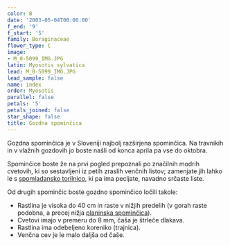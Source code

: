 ```yaml
---
color: B
date: '2003-05-04T00:00:00'
f_end: '9'
f_start: '5'
family: Boraginaceae
flower_type: C
image:
- M_0-5099_IMG.JPG
latin: Myosotis sylvatica
lead: M_0-5099_IMG.JPG
lead_sample: false
name: index
order: Myosotis
parallel: false
petals: '5'
petals_joined: false
star_shape: false
title: Gozdna spominčica
---
```

Gozdna spominčica je v Sloveniji najbolj razširjena spominčica. Na travnikih in v vlažnih gozdovih jo boste našli od konca aprila pa vse do oktobra.

Spominčice boste že na prvi pogled prepoznali po značilnih modrih cvetovih, ki so sestavljeni iz petih zraslih venčnih listov; zamenjate jih lahko le s [spomladansko torilnico](../OmphalodesVerna(SpomladanskaTorilnica)/si_OmphalodesVerna(SpomladanskaTorilnica).asp), ki pa ima pecljate, navadno srčaste liste.

Od drugih spominčic boste gozdno spominčico ločili takole:

-   Rastlina je visoka do 40 cm in raste v nižjih predelih (v gorah raste podobna, a precej nižja [planinska spominčica](../MyosotisAlpestris(PlaninskaSpomincica)/si_MyosotisAlpestris(PlaninskaSpomincica).asp)).
-   Cvetovi imajo v premeru do 8 mm, čaša je štrleče dlakava.
-   Rastlina ima odebeljeno koreniko (trajnica).
-   Venčna cev je le malo daljša od čaše.
